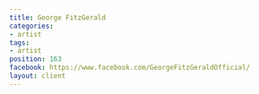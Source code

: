 ```yaml
---
title: George FitzGerald
categories:
- artist
tags:
- artist
position: 163
facebook: https://www.facebook.com/GeorgeFitzGeraldOfficial/
layout: client
---
```



